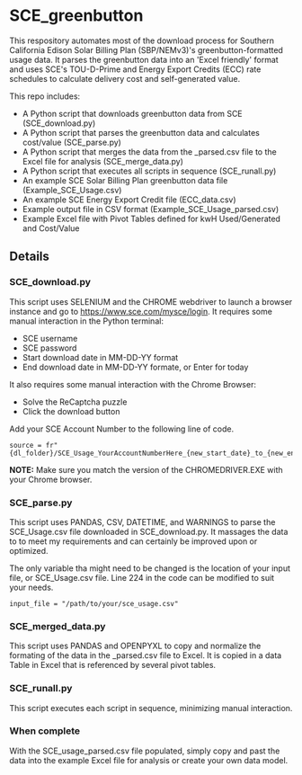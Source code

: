 # SCE_greenbutton
This respository automates most of the download process for Southern California Edison Solar Billing Plan (SBP/NEMv3)'s greenbutton-formatted usage data.  It parses the greenbutton data into an 'Excel friendly' format and uses SCE's TOU-D-Prime and Energy Export Credits (ECC) rate schedules to calculate delivery cost and self-generated value.

This repo includes:
  - A Python script that downloads greenbutton data from SCE (SCE_download.py)
  - A Python script that parses the greenbutton data and calculates cost/value (SCE_parse.py)
  - A Python script that merges the data from the _parsed.csv file to the Excel file for analysis (SCE_merge_data.py)
  - A Python script that executes all scripts in sequence (SCE_runall.py)
  - An example SCE Solar Billing Plan greenbutton data file (Example_SCE_Usage.csv)
  - An example SCE Energy Export Credit file (ECC_data.csv)
  - Example output file in CSV format (Example_SCE_Usage_parsed.csv)
  - Example Excel file with Pivot Tables defined for kwH Used/Generated and Cost/Value
    
## Details
### SCE_download.py

This script uses SELENIUM and the CHROME webdriver to launch a browser instance and go to https://www.sce.com/mysce/login.  It requires some manual interaction in the Python terminal:
  - SCE username
  - SCE password
  - Start download date in MM-DD-YY format
  - End download date in MM-DD-YY formate, or Enter for today

It also requires some manual interaction with the Chrome Browser:
  - Solve the ReCaptcha puzzle
  - Click the download button

Add your SCE Account Number to the following line of code.
````
source = fr"{dl_folder}/SCE_Usage_YourAccountNumberHere_{new_start_date}_to_{new_end_date}.csv"
````

**NOTE:**  Make sure you match the version of the CHROMEDRIVER.EXE with your Chrome browser.

### SCE_parse.py

This script uses PANDAS, CSV, DATETIME, and WARNINGS to parse the SCE_Usage.csv file downloaded in SCE_download.py.  It massages the data to to meet my requirements and can certainly be improved upon or optimized.

The only variable tha might need to be changed is the location of your input file, or SCE_Usage.csv file.  Line 224 in the code can be modified to suit your needs.
````
input_file = "/path/to/your/sce_usage.csv"
````
### SCE_merged_data.py

This script uses PANDAS and OPENPYXL to copy and normalize the formating of the data in the _parsed.csv file to Excel.  It is copied in a data Table in Excel that is referenced by several pivot tables.

### SCE_runall.py

This script executes each script in sequence, minimizing manual interaction.

### When complete
With the SCE_usage_parsed.csv file populated, simply copy and past the data into the example Excel file for analysis or create your own data model.
